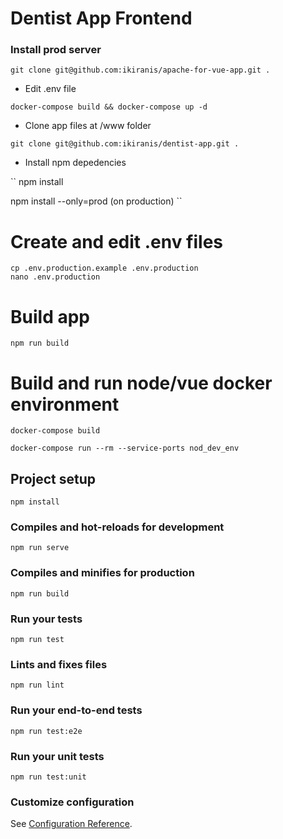# Dentist App Frontend

### Install prod server

``
git clone git@github.com:ikiranis/apache-for-vue-app.git .
``

- Edit .env file

``
docker-compose build && docker-compose up -d
``

- Clone app files at /www folder

``
git clone git@github.com:ikiranis/dentist-app.git .
``

- Install npm depedencies

``
npm install

npm install --only=prod (on production)
``

# Create and edit .env files

```
cp .env.production.example .env.production
nano .env.production
```

# Build app

``
npm run build
``

# Build and run node/vue docker environment

``
docker-compose build
``

``
docker-compose run --rm --service-ports nod_dev_env
``

## Project setup
```
npm install
```

### Compiles and hot-reloads for development
```
npm run serve
```

### Compiles and minifies for production
```
npm run build
```

### Run your tests
```
npm run test
```

### Lints and fixes files
```
npm run lint
```

### Run your end-to-end tests
```
npm run test:e2e
```

### Run your unit tests
```
npm run test:unit
```

### Customize configuration
See [Configuration Reference](https://cli.vuejs.org/config/).
